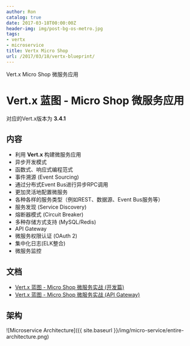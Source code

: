 ```yaml
---
author: Ron
catalog: true
date: 2017-03-18T00:00:00Z
header-img: img/post-bg-os-metro.jpg
tags:
- vertx
- microservice
title: Vertx Micro Shop
url: /2017/03/18/vertx-blueprint/
---
```


Vert.x Micro Shop 微服务应用
<!--more-->

# Vert.x 蓝图 - Micro Shop 微服务应用

对应的Vert.x版本为 **3.4.1**

## 内容

- 利用 **Vert.x** 构建微服务应用
- 异步开发模式
- 函数式、响应式编程范式
- 事件溯源 (Event Sourcing)
- 通过分布式Event Bus进行异步RPC调用
- 更加灵活地配置微服务
- 各种各样的服务类型（例如REST、数据源、Event Bus服务等）
- 服务发现 (Service Discovery)
- 熔断器模式 (Circuit Breaker)
- 多种存储方式支持 (MySQL/Redis)
- API Gateway
- 微服务权限认证 (OAuth 2)
- 集中化日志(ELK整合)
- 微服务监控

## 文档

- [Vert.x 蓝图 - Micro Shop 微服务实战 (开发篇)](http://sczyh30.github.io/vertx-blueprint-microservice/cn/index.html)
- [Vert.x 蓝图 - Micro Shop 微服务实战 (API Gateway)](http://sczyh30.github.io/vertx-blueprint-microservice/cn/api-gateway.html)

## 架构

![Microservice Architecture]({{ site.baseurl }}/img/micro-service/entire-architecture.png)
